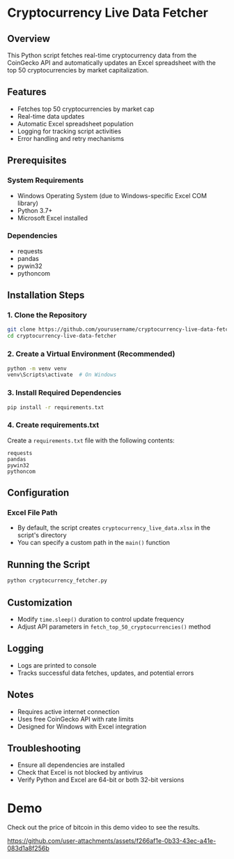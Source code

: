 # Cryptocurrency Live Data Fetcher

## Overview
This Python script fetches real-time cryptocurrency data from the CoinGecko API and automatically updates an Excel spreadsheet with the top 50 cryptocurrencies by market capitalization.

## Features
- Fetches top 50 cryptocurrencies by market cap
- Real-time data updates 
- Automatic Excel spreadsheet population
- Logging for tracking script activities
- Error handling and retry mechanisms

## Prerequisites

### System Requirements
- Windows Operating System (due to Windows-specific Excel COM library)
- Python 3.7+
- Microsoft Excel installed

### Dependencies
- requests
- pandas
- pywin32
- pythoncom

## Installation Steps

### 1. Clone the Repository
```bash
git clone https://github.com/yourusername/cryptocurrency-live-data-fetcher.git
cd cryptocurrency-live-data-fetcher
```

### 2. Create a Virtual Environment (Recommended)
```bash
python -m venv venv
venv\Scripts\activate  # On Windows
```

### 3. Install Required Dependencies
```bash
pip install -r requirements.txt
```

### 4. Create requirements.txt
Create a `requirements.txt` file with the following contents:
```
requests
pandas
pywin32
pythoncom
```

## Configuration

### Excel File Path
- By default, the script creates `cryptocurrency_live_data.xlsx` in the script's directory
- You can specify a custom path in the `main()` function

## Running the Script
```bash
python cryptocurrency_fetcher.py
```

## Customization
- Modify `time.sleep()` duration to control update frequency
- Adjust API parameters in `fetch_top_50_cryptocurrencies()` method

## Logging
- Logs are printed to console
- Tracks successful data fetches, updates, and potential errors

## Notes
- Requires active internet connection
- Uses free CoinGecko API with rate limits
- Designed for Windows with Excel integration

## Troubleshooting
- Ensure all dependencies are installed
- Check that Excel is not blocked by antivirus
- Verify Python and Excel are 64-bit or both 32-bit versions

# Demo
Check out the price of bitcoin in this demo video to see the results.

https://github.com/user-attachments/assets/f266af1e-0b33-43ec-a41e-083d1a8f256b

